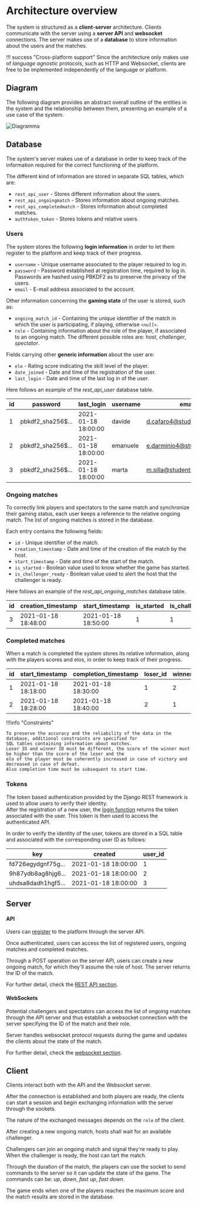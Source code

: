 # Architecture overview

The system is structured as a __client-server__ architecture. Clients communicate with the server using a __server API__
and __websocket__ connections. The server makes use of a __database__ to store information about the users and the 
matches.

!!! success "Cross-platform support"
    Since the architecture only makes use of _language agnostic_ protocols, such as HTTP and Websocket, clients are free
    to be implemented independently of the language or platform.


## Diagram

The following diagram provides an abstract overall outline of the entities in the system and the relationship between 
them, presenting an example of a use case of the system.

![Diagramma](/assets/Opera_senza_titolo.gif)

## Database 

The system's server makes use of a database in order to keep track of the information required for the correct 
functioning of the platform.

The different kind of information are stored in separate SQL tables, which are: 

* `rest_api_user` -  Stores different information about the users.
* `rest_api_ongoingmatch` - Stores information about ongoing matches.
* `rest_api_completedmatch` - Stores information about completed matches.
* `authtoken_token` - Stores tokens and relative users. 

### Users

The system stores the following __login information__ in order to let them register to the platform and keep track of their 
progress. 

* `username` - Unique username associated to the player required to log in.
* `password` - Password established at registration time, required to log in. Passwords are hashed using PBKDF2 as to 
               preserve the privacy of the users.
* `email` - E-mail address associated to the account.

Other information concerning the __gaming state__ of the user is stored, such as: 

* `ongoing_match_id` - Containing the unique identifier of the match in which the user is participating, if playing, 
                       otherwise _`<null>`_.
* `role` - Containing information about the role of the player, if associated to an ongoing match. The different possible 
roles are:   _host_, _challenger_, _spectator_.

Fields carrying other __generic information__ about the user are:

* `elo` - Rating score indicating the skill level of the player.
* `date_joined` - Date and time of the registration of the user.
* `last_login` - Date and time of the last log in of the user.

Here follows an example of the _rest_api_user_ database table.

| __id__ | password | last_login | username | email | date_joined | role | ongoing_match_id | elo |
| -------| ----------- | ------------ | ------------ | --------- | --------------- | -------- | -------------------- | ------- |
| 1 | pbkdf2_sha256$...| 2021-01-18 18:00:00 |  davide | d.cafaro4@studenti.unisa.it | 2021-01-18 | H | 3 | 1000 | 
| 2 | pbkdf2_sha256$... | 2021-01-18 18:00:00 |emanuele| e.darminio4@studenti.unisa.it | 2021-01-18 | C | 3 | 1000 | 
| 3 | pbkdf2_sha256$... | 2021-01-18 18:00:00 | marta | m.silla@studenti.unisa.it | 2021-01-18 | S | 3 | 1000 |

### Ongoing matches

To correctly link players and spectators to the same match and synchronize their gaming status, each user keeps a 
reference to the relative ongoing match. The list of ongoing matches is stored in the database.

Each entry contains the following fields:

* `id` - Unique identifier of the match.
* `creation_timestamp` - Date and time of the creation of the match by the host.
* `start_timestamp` - Date and time of the start of the match.
* `is_started` - Boolean value used to know whether the game has started.
* `is_challenger_ready` - Boolean value used to alert the host that the challenger is ready. 

Here follows an example of the _rest_api_ongoing_matches_ database table.

| __id__ | creation_timestamp | start_timestamp | is_started | is_challenger_ready |
| -------| ----------- | ------------ | ------------ | --------- | 
| 3 | 2021-01-18 18:48:00 | 2021-01-18 18:50:00 |  1 | 1 |  

### Completed matches 

When a match is completed the system stores its relative information, along with the players scores and elos, in order 
to keep track of their progress.

| __id__ | start_timestamp      | completion_timestamp | loser_id | winner_id | loser_elo_after_match | loser_elo_before_match | loser_score | winner_elo_after_match | winner_elo_before_match | winner_score |
| -------| -------------------- | ------------ | ------------ | --------- | ---- | --- | --- | --- | --- | --- | 
| 1 | 2021-01-18 18:18:00 | 2021-01-18 18:30:00 |  1 | 2 |  950 | 1000 | 4 | 1050 | 1000 | 5 |
| 2 | 2021-01-18 18:28:00 | 2021-01-18 18:40:00 | 2 | 1 | 1000 | 1050 | 4 | 950 | 1000 | 5 |

!!!info "Constraints"
    
    To preserve the accuracy and the reliability of the data in the database, additional constraints are specified for 
    SQL tables containing information about matches.
    Loser ID and winner ID must be different, the score of the winner must be higher than the score of the loser and the 
    elo of the player must be coherently increased in case of victory and decreased in case of defeat. 
    Also completion time must be subsequent to start time.

### Tokens

The token based authentication provided by the Django REST framework is used to allow users to verify their identity.  
After the registration of a new user, the [login function](../interfaces/rest-api.md#get-authorization-token) returns 
the token associated with the user. This token is then used to access the authenticated API.

In order to verify the identity of the user, tokens are stored in a SQL table and associated with the corresponding 
user ID as follows:

| key | created | user_id | 
| --- | ------- | ------- |
|fd726egydgnf75g...| 2021-01-18 18:00:00 | 1 |
|9h87ydb8ag8hjg6...| 2021-01-18 18:00:00 | 2 |
|uhdsa8dadh1hgf5...| 2021-01-18 18:00:00 | 3 |
 

## Server

#### API

Users can [register](../interfaces/rest-api.md#create-a-new-user) to the platform through the server API. 

Once authenticated, users can access the list of registered users, ongoing matches and completed matches. 

Through a POST operation on the server API, users can create a new ongoing match, for which they'll assume the role of 
host. The server returns the ID of the match.

For further detail, check the [REST API section](../interfaces/rest-api.md).

#### WebSockets

Potential challengers and spectators can access the list of ongoing matches through the API server and thus establish a 
websocket connection with the server specifying the ID of the match and their role.

Server handles websocket protocol requests during the game and updates the clients about the state of the match.

For further detail, check the [websocket section](../interfaces/websockets.md).


## Client

Clients interact both with the API and the Websocket server.

After the connection is established and both players are ready, the clients can start a session and begin exchanging
information with the server through the sockets.

The nature of the exchanged messages depends on the ```role``` of the client.

After creating a new ongoing match, hosts shall wait for an available challenger.

Challengers can join an ongoing match and signal they're ready to play. When the challenger is ready, the host can 
tart the match.

Through the duration of the match, the players can use the socket to send commands to the server so it can update 
the state of the game. 
The commands can be: _up_, _down_, _fast up_, _fast down_.

The game ends when one of the players reaches the maximum score and the match results are stored in the database.
